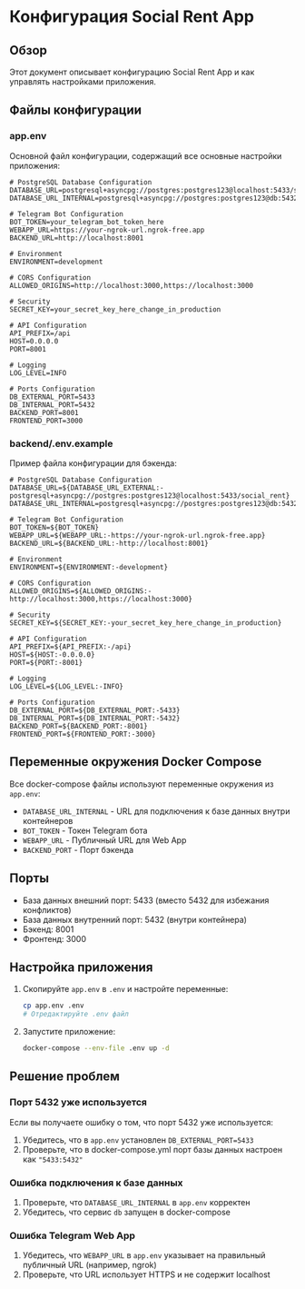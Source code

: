 # Конфигурация Social Rent App

## Обзор

Этот документ описывает конфигурацию Social Rent App и как управлять настройками приложения.

## Файлы конфигурации

### app.env

Основной файл конфигурации, содержащий все основные настройки приложения:

```env
# PostgreSQL Database Configuration
DATABASE_URL=postgresql+asyncpg://postgres:postgres123@localhost:5433/social_rent
DATABASE_URL_INTERNAL=postgresql+asyncpg://postgres:postgres123@db:5432/social_rent

# Telegram Bot Configuration
BOT_TOKEN=your_telegram_bot_token_here
WEBAPP_URL=https://your-ngrok-url.ngrok-free.app
BACKEND_URL=http://localhost:8001

# Environment
ENVIRONMENT=development

# CORS Configuration
ALLOWED_ORIGINS=http://localhost:3000,https://localhost:3000

# Security
SECRET_KEY=your_secret_key_here_change_in_production

# API Configuration
API_PREFIX=/api
HOST=0.0.0.0
PORT=8001

# Logging
LOG_LEVEL=INFO

# Ports Configuration
DB_EXTERNAL_PORT=5433
DB_INTERNAL_PORT=5432
BACKEND_PORT=8001
FRONTEND_PORT=3000
```

### backend/.env.example

Пример файла конфигурации для бэкенда:

```env
# PostgreSQL Database Configuration
DATABASE_URL=${DATABASE_URL_EXTERNAL:-postgresql+asyncpg://postgres:postgres123@localhost:5433/social_rent}
DATABASE_URL_INTERNAL=postgresql+asyncpg://postgres:postgres123@db:5432/social_rent

# Telegram Bot Configuration
BOT_TOKEN=${BOT_TOKEN}
WEBAPP_URL=${WEBAPP_URL:-https://your-ngrok-url.ngrok-free.app}
BACKEND_URL=${BACKEND_URL:-http://localhost:8001}

# Environment
ENVIRONMENT=${ENVIRONMENT:-development}

# CORS Configuration
ALLOWED_ORIGINS=${ALLOWED_ORIGINS:-http://localhost:3000,https://localhost:3000}

# Security
SECRET_KEY=${SECRET_KEY:-your_secret_key_here_change_in_production}

# API Configuration
API_PREFIX=${API_PREFIX:-/api}
HOST=${HOST:-0.0.0.0}
PORT=${PORT:-8001}

# Logging
LOG_LEVEL=${LOG_LEVEL:-INFO}

# Ports Configuration
DB_EXTERNAL_PORT=${DB_EXTERNAL_PORT:-5433}
DB_INTERNAL_PORT=${DB_INTERNAL_PORT:-5432}
BACKEND_PORT=${BACKEND_PORT:-8001}
FRONTEND_PORT=${FRONTEND_PORT:-3000}
```

## Переменные окружения Docker Compose

Все docker-compose файлы используют переменные окружения из `app.env`:

- `DATABASE_URL_INTERNAL` - URL для подключения к базе данных внутри контейнеров
- `BOT_TOKEN` - Токен Telegram бота
- `WEBAPP_URL` - Публичный URL для Web App
- `BACKEND_PORT` - Порт бэкенда

## Порты

- База данных внешний порт: 5433 (вместо 5432 для избежания конфликтов)
- База данных внутренний порт: 5432 (внутри контейнера)
- Бэкенд: 8001
- Фронтенд: 3000

## Настройка приложения

1. Скопируйте `app.env` в `.env` и настройте переменные:
   ```bash
   cp app.env .env
   # Отредактируйте .env файл
   ```

2. Запустите приложение:
   ```bash
   docker-compose --env-file .env up -d
   ```

## Решение проблем

### Порт 5432 уже используется

Если вы получаете ошибку о том, что порт 5432 уже используется:

1. Убедитесь, что в `app.env` установлен `DB_EXTERNAL_PORT=5433`
2. Проверьте, что в docker-compose.yml порт базы данных настроен как `"5433:5432"`

### Ошибка подключения к базе данных

1. Проверьте, что `DATABASE_URL_INTERNAL` в `app.env` корректен
2. Убедитесь, что сервис `db` запущен в docker-compose

### Ошибка Telegram Web App

1. Убедитесь, что `WEBAPP_URL` в `app.env` указывает на правильный публичный URL (например, ngrok)
2. Проверьте, что URL использует HTTPS и не содержит localhost
